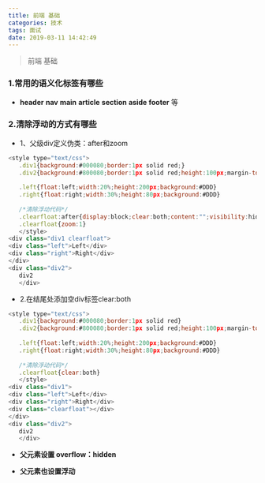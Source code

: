 ```yaml
---
title: 前端 基础
categories: 技术
tags: 面试
date: 2019-03-11 14:42:49
---
```

>前端 基础
<!-- more --> 
### 1.常用的语义化标签有哪些

- **header**  **nav**  **main** **article** **section** **aside** **footer** 等

### 2.清除浮动的方式有哪些

- 1、父级div定义伪类：after和zoom

```js
<style type="text/css"> 
   .div1{background:#000080;border:1px solid red;}
   .div2{background:#800080;border:1px solid red;height:100px;margin-top:10px}
   
   .left{float:left;width:20%;height:200px;background:#DDD}
   .right{float:right;width:30%;height:80px;background:#DDD}
   
   /*清除浮动代码*/
   .clearfloat:after{display:block;clear:both;content:"";visibility:hidden;height:0}
   .clearfloat{zoom:1}
   </style> 
<div class="div1 clearfloat"> 
<div class="left">Left</div> 
<div class="right">Right</div> 
</div>
<div class="div2">
   div2
   </div>
```

-  2.在结尾处添加空div标签clear:both

```js
<style type="text/css"> 
   .div1{background:#000080;border:1px solid red}
   .div2{background:#800080;border:1px solid red;height:100px;margin-top:10px}
   
   .left{float:left;width:20%;height:200px;background:#DDD}
   .right{float:right;width:30%;height:80px;background:#DDD}
   
   /*清除浮动代码*/
   .clearfloat{clear:both}
   </style> 
<div class="div1"> 
<div class="left">Left</div> 
<div class="right">Right</div>
<div class="clearfloat"></div>
</div>
<div class="div2">
   div2
   </div>
```

- **父元素设置 overflow：hidden**

- **父元素也设置浮动**

